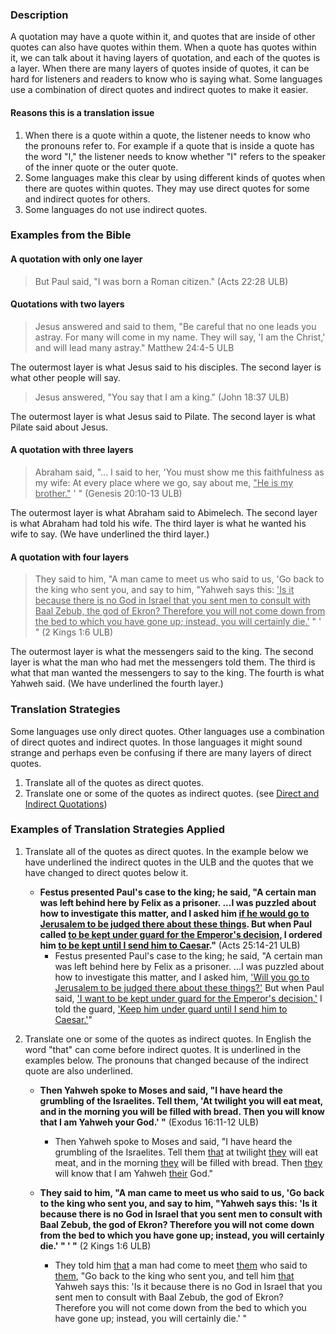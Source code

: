 

### Description

A quotation may have a quote within it, and quotes that are inside of other quotes can also have quotes within them. When a quote has quotes within it, we can talk about it having layers of quotation, and each of the quotes is a layer.  When there are many layers of quotes inside of quotes, it can be hard for listeners and readers to know who is saying what. Some languages use a combination of direct quotes and indirect quotes to make it easier.

#### Reasons this is a translation issue

1. When there  is a quote within a quote, the listener needs to know who the pronouns refer to. For example if a quote that is inside a quote has the word "I," the listener needs to know whether "I" refers to the speaker of the inner quote or the outer quote.
1. Some languages make this clear by using different kinds of quotes when there are quotes within quotes. They may use direct quotes for some and indirect quotes for others.
1. Some languages do not use indirect quotes.

### Examples from the Bible

#### A quotation with only one layer

> But Paul said, "I was born a Roman citizen." (Acts 22:28 ULB)

#### Quotations with two layers

>Jesus answered and said to them, "Be careful that no one leads you astray. For many will come in my name. They will say, 'I am the Christ,' and will lead many astray."  Matthew 24:4-5 ULB

The outermost layer is what Jesus said to his disciples.  The second layer is what other people will say.
>Jesus answered, "You say that I am a king." (John 18:37 ULB)

The outermost layer is what Jesus said to Pilate. The second layer is what Pilate said about Jesus.

#### A quotation with three layers

> Abraham said, "... I said to her, 'You must show me this faithfulness as my wife: At every place where we go, say about me, <u>"He is my brother."</u> ' "   (Genesis 20:10-13 ULB)

The outermost layer is what Abraham said to Abimelech. The second layer is what Abraham had told his wife. The third layer is what he wanted his wife to say. (We have underlined the third layer.)

#### A quotation with four layers

>They said to him, "A man came to meet us who said to us, 'Go back to the king who sent you, and say to him, "Yahweh says this: <u>'Is it because there is no God in Israel that you sent men to consult with Baal Zebub, the god of Ekron? Therefore you will not come down from the bed to which you have gone up; instead, you will certainly die.'</u> " ' "  (2 Kings 1:6 ULB)

The outermost layer is what the messengers said to the king. The second layer is what the man who had met the messengers told them. The third is what that man wanted the messengers to say to the king. The fourth is what Yahweh said. (We have underlined the fourth layer.)

### Translation Strategies

Some languages use only direct quotes. Other languages use a combination of direct quotes and indirect quotes. In those languages it might sound strange and perhaps even be confusing if there are many layers of direct quotes.

1. Translate all of the quotes as direct quotes.
1. Translate one or some of the quotes as indirect quotes. (see [Direct and Indirect Quotations](../figs-quotations/01.md))

### Examples of Translation Strategies Applied

1. Translate all of the quotes as direct quotes. In the example below we have underlined the indirect quotes in the ULB and the quotes that we have changed to direct quotes below it.

    * **Festus presented Paul's case to the king; he said, "A certain man was left behind here by Felix as a prisoner. ...I was puzzled about how to investigate this matter, and I asked him <u>if he would go to Jerusalem to be judged there about these things</u>. But when Paul called <u>to be kept under guard for the Emperor's decision</u>, I ordered him <u>to be kept until I send him to Caesar</u>."** (Acts 25:14-21 ULB)
        * Festus presented Paul's case to the king; he said, "A certain man was left behind here by Felix as a prisoner. ...I was puzzled about how to investigate this matter, and I asked him, <u>'Will you  go to Jerusalem to be judged there about these things?'</u> But when Paul said, <u>'I want to be kept under guard for the Emperor's decision,'</u> I told the guard, <u>'Keep him under guard until I send him to Caesar.'</u>"

2. Translate one or some of the quotes as indirect quotes. In English the word "that" can come before indirect quotes. It is underlined in the examples below. The pronouns that changed because of the indirect quote are also underlined.

    * **Then Yahweh spoke to Moses and said, "I have heard the grumbling of the Israelites. Tell them, 'At twilight you will eat meat, and in the morning you will be filled with bread. Then you will know that I am Yahweh your God.' "**  (Exodus 16:11-12 ULB)
        * Then Yahweh spoke to Moses and said, "I have heard the grumbling of the Israelites. Tell them <u>that</u> at twilight <u>they</u> will eat meat, and in the morning <u>they</u> will be filled with bread. Then <u>they</u> will know that I am Yahweh <u>their</u> God."

    * **They said to him, "A man came to meet us who said to us, 'Go back to the king who sent you, and say to him, "Yahweh says this: 'Is it because there is no God in Israel that you sent men to consult with Baal Zebub, the god of Ekron? Therefore you will not come down from the bed to which you have gone up; instead, you will certainly die.' " ' "**  (2 Kings 1:6 ULB)
        * They told him <u>that</u> a man had come to meet <u>them</u> who said to <u>them</u>, "Go back to the king who sent you, and tell him <u>that</u> Yahweh says this:  'Is it because there is no God in Israel that you sent men to consult with Baal Zebub, the god of Ekron? Therefore you will not come down from the bed to which you have gone up; instead, you will certainly die.' "

